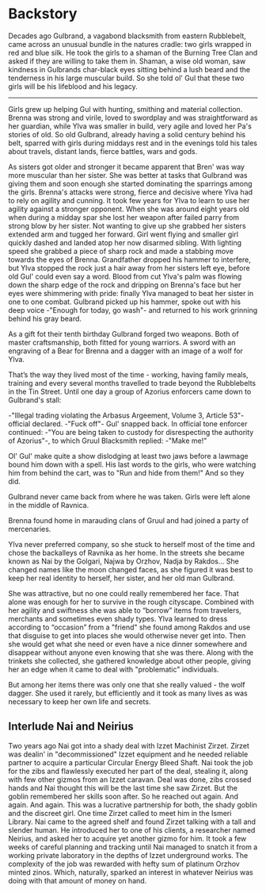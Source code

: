# Backstory

Decades ago Gulbrand, a vagabond blacksmith from eastern Rubblebelt, came
across an unusual bundle in the natures cradle: two girls wrapped in red and
blue silk. He took the girls to a shaman of the Burning Tree Clan and asked if
they are willing to take them in. Shaman, a wise old woman, saw kindness in
Gulbrands char-black eyes sitting behind a lush beard and the tenderness in his
large muscular build. So she told ol' Gul that these two girls will be his
lifeblood and his legacy.

***

Girls grew up helping Gul with hunting, smithing and material collection.
Brenna was strong and virile, loved to swordplay and was straightforward as her
guardian, while Ylva was smaller in build, very agile and loved her Pa's
stories of old. So old Gulbrand, already having a solid century behind his
belt, sparred with girls during middays rest and in the evenings told his tales
about travels, distant lands, fierce battles, wars and gods.

As sisters got older and stronger it became apparent that Bren' was way more
muscular than her sister. She was better at tasks that Gulbrand was giving them
and soon enough she started dominating the sparrings among the girls. Brenna's
attacks were strong, fierce and decisive where Ylva had to rely on agility and
cunning. It took few years for Ylva to learn to use her agility against a
stronger opponent. When she was around eight years old when during a midday
spar she lost her weapon after failed parry from strong blow by her sister. Not
wanting to give up she grabbed her sisters extended arm and tugged her forward.
Girl went flying and smaller girl quickly dashed and landed atop her now
disarmed sibling. With lighting speed she grabbed a piece of sharp rock and
made a stabbing move towards the eyes of Brenna. Grandfather dropped his hammer
to interfere, but Ylva stopped the rock just a hair away from her sisters left
eye, before old Gul' could even say a word. Blood from cut Ylva's palm was
flowing down the sharp edge of the rock and dripping on Brenna's face but her
eyes were shimmering with pride: finally Ylva managed to beat her sister in one
to one combat. Gulbrand picked up his hammer, spoke out with his deep voice
-"Enough for today, go wash"- and returned to his work grinning behind his gray
beard.

As a gift fot their tenth birthday Gulbrand forged two weapons. Both of master
craftsmanship, both fitted for young warriors. A sword with an engraving of a
Bear for Brenna and a dagger with an image of a wolf for Ylva.

That’s the way they lived most of the time - working, having family meals,
training and every several months travelled to trade beyond the Rubblebelts in
the Tin Street. Until one day a group of Azorius enforcers came down to
Gulbrand's stall:

-"Illegal trading violating the Arbasus Argeement, Volume 3, Article 53"-
official declared. -"Fuck off"- Gul' snapped back. In official tone enforcer
continued: -"You are being taken to custody for disrespecting the authority of
Azorius"-, to which Gruul Blacksmith replied: -"Make me!"

Ol' Gul' make quite a show dislodging at least two jaws before a lawmage bound
him down with a spell. His last words to the girls, who were watching him from
behind the cart, was to "Run and hide from them!" And so they did.

Gulbrand never came back from where he was taken. Girls were left alone in the
middle of Ravnica.

Brenna found home in marauding clans of Gruul and had joined a party of
mercenaries.

Ylva never preferred company, so she stuck to herself most of the time and
chose the backalleys of Ravnika as her home. In the streets she became known as
Nai by the Golgari, Najwa by Orzhov, Nadja by Rakdos... She changed names like
the moon changed faces, as she figured it was best to keep her real identity to
herself, her sister, and her old man Gulbrand.

She was attractive, but no one could really remembered her face. That alone was
enough for her to survive in the rough cityscape. Combined with her agility and
swiftness she was able to “borrow” items from travelers, merchants and
sometimes even shady types. Ylva learned to dress according to “occasion” from
a "friend" she found among Rakdos and use that disguise to get into places she
would otherwise never get into. Then she would get what she need or even have a
nice dinner somewhere and disappear without anyone even knowing that she was
there. Along with the trinkets she collected, she gathered knowledge about
other people, giving her an edge when it came to deal with "problematic"
individuals.

But among her items there was only one that she really valued - the wolf
dagger. She used it rarely, but efficiently and it took as many lives as was
necessary to keep her own life and secrets.


## Interlude Nai and Neirius

Two years ago Nai got into a shady deal with Izzet Machinist Zirzet. Zirzet was
dealin' in "decommissioned" Izzet equipment and he needed reliable partner to
acquire a particular Circular Energy Bleed Shaft. Nai took the job for the zibs
and flawlessly executed her part of the deal, stealing it, along with few other
gizmos from an Izzet caravan. Deal was done, zibs crossed hands and Nai thought
this will be the last time she saw Zirzet. But the goblin remembered her skills
soon after. So he reached out again. And again. And again. This was a lucrative
partnership for both, the shady goblin and the discreet girl. One time Zirzet
called to meet him in the Ismeri Library. Nai came to the agreed shelf and
found Zirzet talking with a tall and slender human. He introduced her to one of
his clients, a researcher named Neirius, and asked her to acquire yet another
gizmo for him. It took a few weeks of careful planning and tracking until Nai
managed to snatch it from a working private laboratory in the depths of Izzet
underground works. The complexity of the job was rewarded with hefty sum of
platinum Orzhov minted zinos. Which, naturally, sparked an interest in whatever
Neirius was doing with that amount of money on hand.

